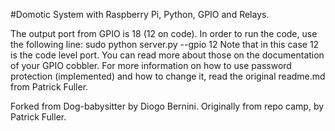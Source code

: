 
#Domotic System with Raspberry Pi, Python, GPIO and Relays.

The output port from GPIO is 18 (12 on code). In order to run the code, use the following line:
  sudo python server.py --gpio 12
Note that in this case 12 is the code level port. You can read more about those on the documentation of your GPIO cobbler.
For more information on how to use password protection (implemented) and how to change it, read the original readme.md from Patrick Fuller.

Forked from Dog-babysitter by Diogo Bernini. Originally from repo camp, by Patrick Fuller.
